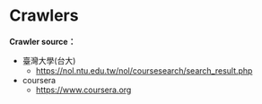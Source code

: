 # Crawlers

**Crawler source：**
* 臺灣大學(台大)
    * https://nol.ntu.edu.tw/nol/coursesearch/search_result.php
* coursera
    * https://www.coursera.org
